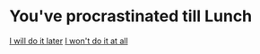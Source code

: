 # You've procrastinated till Lunch

[I will do it later](You-procrastinate-till-night-comes.md)
[I won't do it at all](grade-drops-and-you-fail.md)